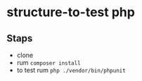 # structure-to-test php

## Staps

- clone
- rum `composer install`
- to test rum `php ./vendor/bin/phpunit`
